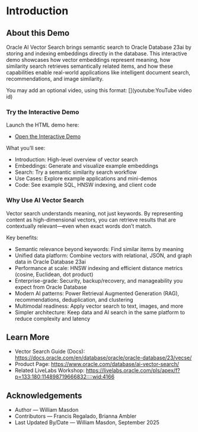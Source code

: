 # Introduction

## About this Demo

Oracle AI Vector Search brings semantic search to Oracle Database 23ai by storing and indexing embeddings directly in the database. This interactive demo showcases how vector embeddings represent meaning, how similarity search retrieves semantically related items, and how these capabilities enable real-world applications like intelligent document search, recommendations, and image similarity.


You may add an optional video, using this format: [](youtube:YouTube video id)

[](youtube:REPLACE_WITH_VIDEO_ID)


### Try the Interactive Demo

Launch the HTML demo here:
- <a href="./vector-demo.html" target="_blank">Open the Interactive Demo</a>


What you’ll see:
- Introduction: High-level overview of vector search
- Embeddings: Generate and visualize example embeddings
- Search: Try a semantic similarity search workflow
- Use Cases: Explore example applications and mini-demos
- Code: See example SQL, HNSW indexing, and client code

### Why Use AI Vector Search

Vector search understands meaning, not just keywords. By representing content as high-dimensional vectors, you can retrieve results that are contextually relevant—even when exact words don’t match.

Key benefits:
- Semantic relevance beyond keywords: Find similar items by meaning
- Unified data platform: Combine vectors with relational, JSON, and graph data in Oracle Database 23ai
- Performance at scale: HNSW indexing and efficient distance metrics (cosine, Euclidean, dot product)
- Enterprise-grade: Security, backup/recovery, and manageability you expect from Oracle Database
- Modern AI patterns: Power Retrieval Augmented Generation (RAG), recommendations, deduplication, and clustering
- Multimodal readiness: Apply vector search to text, images, and more
- Simpler architecture: Keep data and AI search in the same platform to reduce complexity and latency

## Learn More

- Vector Search Guide (Docs): https://docs.oracle.com/en/database/oracle/oracle-database/23/vecse/
- Product Page: https://www.oracle.com/database/ai-vector-search/
- Related LiveLabs Workshop: https://livelabs.oracle.com/pls/apex/f?p=133:180:114898719666832::::wid:4166

## Acknowledgements
- Author — William Masdon 
- Contributors — Francis Regalado, Brianna Ambler
- Last Updated By/Date — William Masdon, September 2025
